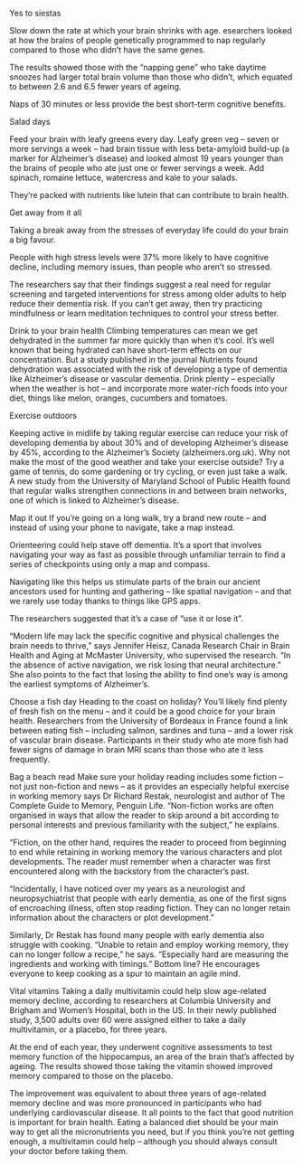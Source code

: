 Yes to siestas

Slow down the rate at which your brain shrinks with age.
esearchers looked at how the brains of people genetically programmed to nap regularly compared to those who didn’t have the same genes.

The results showed those with the “napping gene” who take daytime snoozes had larger total brain volume than those who didn’t, which equated to between 2.6 and 6.5 fewer years of ageing. 

Naps of 30 minutes or less provide the best short-term cognitive benefits.

Salad days

Feed your brain with leafy greens every day.
Leafy green veg – seven or more servings a week – had brain tissue with less beta-amyloid build-up (a marker for Alzheimer’s disease) and looked almost 19 years younger than the brains of people who ate just one or fewer servings a week. 
Add spinach, romaine lettuce, watercress and kale to your salads. 

They’re packed with nutrients like lutein that can contribute to brain health.


Get away from it all

Taking a break away from the stresses of everyday life could do your brain a big favour.

People with high stress levels were 37% more likely to have cognitive decline, including memory issues, than people who aren’t so stressed.

The researchers say that their findings suggest a real need for regular screening and targeted interventions for stress among older adults to help reduce their dementia risk. If you can’t get away, then try practicing mindfulness or learn meditation techniques to control your stress better.

Drink to your brain health
Climbing temperatures can mean we get dehydrated in the summer far more quickly than when it’s cool. It’s well known that being hydrated can have short-term effects on our concentration. But a study published in the journal Nutrients found dehydration was associated with the risk of developing a type of dementia like Alzheimer’s disease or vascular dementia. Drink plenty – especially when the weather is hot – and incorporate more water-rich foods into your diet, things like melon, oranges, cucumbers and tomatoes.


Exercise outdoors

Keeping active in midlife by taking regular exercise can reduce your risk of developing dementia by about 30% and of developing Alzheimer’s disease by 45%, according to the Alzheimer’s Society (alzheimers.org.uk). Why not make the most of the good weather and take your exercise outside? Try a game of tennis, do some gardening or try cycling, or even just take a walk. A new study from the University of Maryland School of Public Health found that regular walks strengthen connections in and between brain networks, one of which is linked to Alzheimer’s disease.

Map it out
If you’re going on a long walk, try a brand new route – and instead of using your phone to navigate, take a map instead.

Orienteering could help stave off dementia. It’s a sport that involves navigating your way as fast as possible through unfamiliar terrain to find a series of checkpoints using only a map and compass.

Navigating like this helps us stimulate parts of the brain our ancient ancestors used for hunting and gathering – like spatial navigation – and that we rarely use today thanks to things like GPS apps. 

The researchers suggested that it’s a case of “use it or lose it”.

“Modern life may lack the specific cognitive and physical challenges the brain needs to thrive,” says Jennifer Heisz, Canada Research Chair in Brain Health and Aging at McMaster University, who supervised the research. “In the absence of active navigation, we risk losing that neural architecture.” She also points to the fact that losing the ability to find one’s way is among the earliest symptoms of Alzheimer’s.


Choose a fish day
Heading to the coast on holiday? You’ll likely find plenty of fresh fish on the menu – and it could be a good choice for your brain health. Researchers from the University of Bordeaux in France found a link between eating fish – including salmon, sardines and tuna – and a lower risk of vascular brain disease. Participants in their study who ate more fish had fewer signs of damage in brain MRI scans than those who ate it less frequently.

Bag a beach read
Make sure your holiday reading includes some fiction – not just non-fiction and news – as it provides an especially helpful exercise in working memory says Dr Richard Restak, neurologist and author of The Complete Guide to Memory, Penguin Life. “Non-fiction works are often organised in ways that allow the reader to skip around a bit according to personal interests and previous familiarity with the subject,” he explains.

“Fiction, on the other hand, requires the reader to proceed from beginning to end while retaining in working memory the various characters and plot developments. The reader must remember when a character was first encountered along with the backstory from the character’s past.

“Incidentally, I have noticed over my years as a neurologist and neuropsychiatrist that people with early dementia, as one of the first signs of encroaching illness, often stop reading fiction. They can no longer retain information about the characters or plot development.”

Similarly, Dr Restak has found many people with early dementia also struggle with cooking. “Unable to retain and employ working memory, they can no longer follow a recipe,” he says. “Especially hard are measuring the ingredients and working with timings.” Bottom line? He ­encourages everyone to keep cooking as a spur to maintain an agile mind.

Vital vitamins
Taking a daily multivitamin could help slow age-related memory decline, according to researchers at Columbia University and Brigham and Women’s Hospital, both in the US. In their newly published study, 3,500 adults over 60 were assigned either to take a daily multivitamin, or a placebo, for three years.

At the end of each year, they underwent cognitive assessments to test memory function of the hippocampus, an area of the brain that’s affected by ageing. The results showed those taking the vitamin showed improved memory compared to those on the placebo.

The improvement was equivalent to about three years of age-related memory decline and was more pronounced in participants who had underlying cardiovascular disease. It all points to the fact that good nutrition is important for brain health. Eating a balanced diet should be your main way to get all the micronutrients you need, but if you think you’re not getting enough, a multivitamin could help – although you should always consult your doctor before taking them.